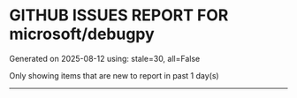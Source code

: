 
# GITHUB ISSUES REPORT FOR microsoft/debugpy


Generated on 2025-08-12 using: stale=30, all=False


Only showing items that are new to report in past 1 day(s)


---




















